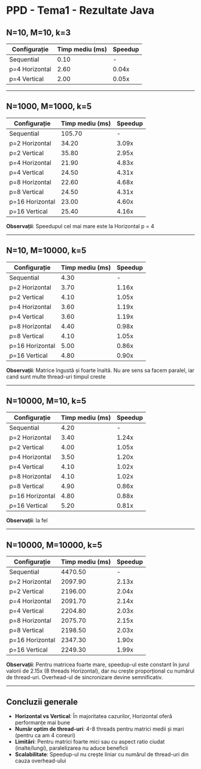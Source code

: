 # PPD - Tema1 - Rezultate Java

## N=10, M=10, k=3

| Configurație | Timp mediu (ms) | Speedup |
|--------------|-----------------|---------|
| Sequential | 0.10 | - |
| p=4 Horizontal | 2.60 | 0.04x |
| p=4 Vertical | 2.00 | 0.05x |


---

## N=1000, M=1000, k=5

| Configurație | Timp mediu (ms) | Speedup |
|--------------|-----------------|---------|
| Sequential | 105.70 | - |
| p=2 Horizontal | 34.20 | 3.09x |
| p=2 Vertical | 35.80 | 2.95x |
| p=4 Horizontal | 21.90 | 4.83x |
| p=4 Vertical | 24.50 | 4.31x |
| p=8 Horizontal | 22.60 | 4.68x |
| p=8 Vertical | 24.50 | 4.31x |
| p=16 Horizontal | 23.00 | 4.60x |
| p=16 Vertical | 25.40 | 4.16x |

**Observații**: Speedupul cel mai mare este la Horizontal p = 4

---

## N=10, M=10000, k=5

| Configurație | Timp mediu (ms) | Speedup |
|--------------|-----------------|---------|
| Sequential | 4.30 | - |
| p=2 Horizontal | 3.70 | 1.16x |
| p=2 Vertical | 4.10 | 1.05x |
| p=4 Horizontal | 3.60 | 1.19x |
| p=4 Vertical | 3.60 | 1.19x |
| p=8 Horizontal | 4.40 | 0.98x |
| p=8 Vertical | 4.10 | 1.05x |
| p=16 Horizontal | 5.00 | 0.86x |
| p=16 Vertical | 4.80 | 0.90x |

**Observații**: Matrice îngustă și foarte înaltă. Nu are sens sa facem paralel, iar cand sunt
multe thread-uri timpul creste

---

## N=10000, M=10, k=5

| Configurație | Timp mediu (ms) | Speedup |
|--------------|-----------------|---------|
| Sequential | 4.20 | - |
| p=2 Horizontal | 3.40 | 1.24x |
| p=2 Vertical | 4.00 | 1.05x |
| p=4 Horizontal | 3.50 | 1.20x |
| p=4 Vertical | 4.10 | 1.02x |
| p=8 Horizontal | 4.10 | 1.02x |
| p=8 Vertical | 4.90 | 0.86x |
| p=16 Horizontal | 4.80 | 0.88x |
| p=16 Vertical | 5.20 | 0.81x |

**Observații**: la fel

---

## N=10000, M=10000, k=5

| Configurație | Timp mediu (ms) | Speedup |
|--------------|-----------------|---------|
| Sequential | 4470.50 | - |
| p=2 Horizontal | 2097.90 | 2.13x |
| p=2 Vertical | 2196.00 | 2.04x |
| p=4 Horizontal | 2091.70 | 2.14x |
| p=4 Vertical | 2204.80 | 2.03x |
| p=8 Horizontal | 2075.70 | 2.15x |
| p=8 Vertical | 2198.50 | 2.03x |
| p=16 Horizontal | 2347.30 | 1.90x |
| p=16 Vertical | 2249.30 | 1.99x |

**Observații**: Pentru matricea foarte mare, speedup-ul este constant în jurul valorii de 2.15x (8 threads Horizontal), dar nu crește proporțional cu numărul de thread-uri. Overhead-ul de sincronizare devine semnificativ.

---

## Concluzii generale

- **Horizontal vs Vertical**: În majoritatea cazurilor, Horizontal oferă performanțe mai bune
- **Număr optim de thread-uri**: 4-8 threads pentru matrici medii și mari (pentru ca am 4 coreuri)
- **Limitări**: Pentru matrici foarte mici sau cu aspect ratio ciudat (inalte/lungi), paralelizarea nu aduce beneficii
- **Scalabilitate**: Speedup-ul nu crește liniar cu numărul de thread-uri din cauza overhead-ului